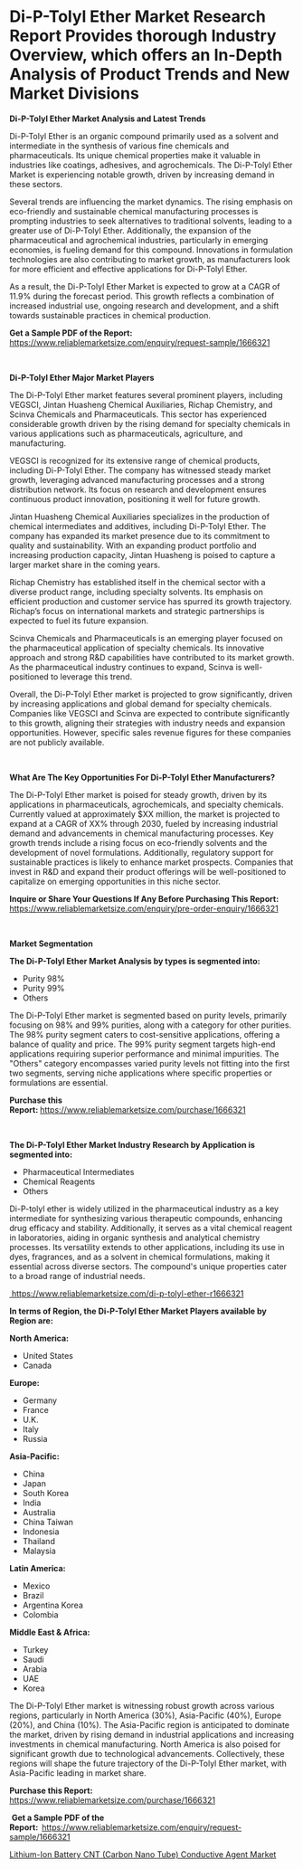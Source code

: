 <p><h1>Di-P-Tolyl Ether Market Research Report Provides thorough Industry Overview, which offers an In-Depth Analysis of Product Trends and New Market Divisions</h1></p><p><strong>Di-P-Tolyl Ether Market Analysis and Latest Trends</strong></p>
<p><p>Di-P-Tolyl Ether is an organic compound primarily used as a solvent and intermediate in the synthesis of various fine chemicals and pharmaceuticals. Its unique chemical properties make it valuable in industries like coatings, adhesives, and agrochemicals. The Di-P-Tolyl Ether Market is experiencing notable growth, driven by increasing demand in these sectors.</p><p>Several trends are influencing the market dynamics. The rising emphasis on eco-friendly and sustainable chemical manufacturing processes is prompting industries to seek alternatives to traditional solvents, leading to a greater use of Di-P-Tolyl Ether. Additionally, the expansion of the pharmaceutical and agrochemical industries, particularly in emerging economies, is fueling demand for this compound. Innovations in formulation technologies are also contributing to market growth, as manufacturers look for more efficient and effective applications for Di-P-Tolyl Ether.</p><p>As a result, the Di-P-Tolyl Ether Market is expected to grow at a CAGR of 11.9% during the forecast period. This growth reflects a combination of increased industrial use, ongoing research and development, and a shift towards sustainable practices in chemical production.</p></p>
<p><strong>Get a Sample PDF of the Report:&nbsp;</strong> <a href="https://www.reliablemarketsize.com/enquiry/request-sample/1666321?utm_campaign=2186&utm_medium=2&utm_source=Github&utm_content=ia&utm_term=02022025&utm_id=di-p-tolyl-ether">https://www.reliablemarketsize.com/enquiry/request-sample/1666321</a></p>
<p>&nbsp;</p>
<p><strong>Di-P-Tolyl Ether Major Market Players</strong></p>
<p><p>The Di-P-Tolyl Ether market features several prominent players, including VEGSCI, Jintan Huasheng Chemical Auxiliaries, Richap Chemistry, and Scinva Chemicals and Pharmaceuticals. This sector has experienced considerable growth driven by the rising demand for specialty chemicals in various applications such as pharmaceuticals, agriculture, and manufacturing.</p><p>VEGSCI is recognized for its extensive range of chemical products, including Di-P-Tolyl Ether. The company has witnessed steady market growth, leveraging advanced manufacturing processes and a strong distribution network. Its focus on research and development ensures continuous product innovation, positioning it well for future growth.</p><p>Jintan Huasheng Chemical Auxiliaries specializes in the production of chemical intermediates and additives, including Di-P-Tolyl Ether. The company has expanded its market presence due to its commitment to quality and sustainability. With an expanding product portfolio and increasing production capacity, Jintan Huasheng is poised to capture a larger market share in the coming years.</p><p>Richap Chemistry has established itself in the chemical sector with a diverse product range, including specialty solvents. Its emphasis on efficient production and customer service has spurred its growth trajectory. Richap’s focus on international markets and strategic partnerships is expected to fuel its future expansion.</p><p>Scinva Chemicals and Pharmaceuticals is an emerging player focused on the pharmaceutical application of specialty chemicals. Its innovative approach and strong R&D capabilities have contributed to its market growth. As the pharmaceutical industry continues to expand, Scinva is well-positioned to leverage this trend.</p><p>Overall, the Di-P-Tolyl Ether market is projected to grow significantly, driven by increasing applications and global demand for specialty chemicals. Companies like VEGSCI and Scinva are expected to contribute significantly to this growth, aligning their strategies with industry needs and expansion opportunities. However, specific sales revenue figures for these companies are not publicly available.</p></p>
<p>&nbsp;</p>
<p><strong>What Are The Key Opportunities For Di-P-Tolyl Ether Manufacturers?</strong></p>
<p><p>The Di-P-Tolyl Ether market is poised for steady growth, driven by its applications in pharmaceuticals, agrochemicals, and specialty chemicals. Currently valued at approximately $XX million, the market is projected to expand at a CAGR of XX% through 2030, fueled by increasing industrial demand and advancements in chemical manufacturing processes. Key growth trends include a rising focus on eco-friendly solvents and the development of novel formulations. Additionally, regulatory support for sustainable practices is likely to enhance market prospects. Companies that invest in R&D and expand their product offerings will be well-positioned to capitalize on emerging opportunities in this niche sector.</p></p>
<p><strong>Inquire or Share Your Questions If Any Before Purchasing This Report:</strong> <a href="https://www.reliablemarketsize.com/enquiry/pre-order-enquiry/1666321?utm_campaign=2186&utm_medium=2&utm_source=Github&utm_content=ia&utm_term=02022025&utm_id=di-p-tolyl-ether">https://www.reliablemarketsize.com/enquiry/pre-order-enquiry/1666321</a></p>
<p>&nbsp;</p>
<p><strong>Market Segmentation</strong></p>
<p><strong>The Di-P-Tolyl Ether Market Analysis by types is segmented into:</strong></p>
<p><ul><li>Purity 98%</li><li>Purity 99%</li><li>Others</li></ul></p>
<p><p>The Di-P-Tolyl Ether market is segmented based on purity levels, primarily focusing on 98% and 99% purities, along with a category for other purities. The 98% purity segment caters to cost-sensitive applications, offering a balance of quality and price. The 99% purity segment targets high-end applications requiring superior performance and minimal impurities. The "Others" category encompasses varied purity levels not fitting into the first two segments, serving niche applications where specific properties or formulations are essential.</p></p>
<p><strong>Purchase this Report:&nbsp;</strong><a href="https://www.reliablemarketsize.com/purchase/1666321?utm_campaign=2186&utm_medium=2&utm_source=Github&utm_content=ia&utm_term=02022025&utm_id=di-p-tolyl-ether">https://www.reliablemarketsize.com/purchase/1666321</a></p>
<p>&nbsp;</p>
<p><strong>The Di-P-Tolyl Ether Market Industry Research by Application is segmented into:</strong></p>
<p><ul><li>Pharmaceutical Intermediates</li><li>Chemical Reagents</li><li>Others</li></ul></p>
<p><p>Di-P-tolyl ether is widely utilized in the pharmaceutical industry as a key intermediate for synthesizing various therapeutic compounds, enhancing drug efficacy and stability. Additionally, it serves as a vital chemical reagent in laboratories, aiding in organic synthesis and analytical chemistry processes. Its versatility extends to other applications, including its use in dyes, fragrances, and as a solvent in chemical formulations, making it essential across diverse sectors. The compound's unique properties cater to a broad range of industrial needs.</p></p>
<p><a href="https://www.reliablemarketsize.com/di-p-tolyl-ether-r1666321?utm_campaign=2186&utm_medium=2&utm_source=Github&utm_content=ia&utm_term=02022025&utm_id=di-p-tolyl-ether">&nbsp;https://www.reliablemarketsize.com/di-p-tolyl-ether-r1666321</a></p>
<p><strong>In terms of Region, the Di-P-Tolyl Ether Market Players available by Region are:</strong></p>
<p>
    <p> <strong> North America: </strong>
        <ul>
            <li>United States</li>
            <li>Canada</li>
        </ul>
        </p> 
    <p> <strong> Europe: </strong>
        <ul>
            <li>Germany</li>
            <li>France</li>
            <li>U.K.</li>
            <li>Italy</li>
            <li>Russia</li>
        </ul>
        </p> 
    <p> <strong> Asia-Pacific: </strong>
        <ul>
            <li>China</li>
            <li>Japan</li>
            <li>South Korea</li>
            <li>India</li>
            <li>Australia</li>
            <li>China Taiwan</li>
            <li>Indonesia</li>
            <li>Thailand</li>
            <li>Malaysia</li>
        </ul>
        </p> 
    <p> <strong> Latin America: </strong>
        <ul>
            <li>Mexico</li>
            <li>Brazil</li>
            <li>Argentina Korea</li>
            <li>Colombia</li>
        </ul>
        </p> 
    <p> <strong> Middle East & Africa: </strong>
        <ul>
            <li>Turkey</li>
            <li>Saudi</li>
            <li>Arabia</li>
            <li>UAE</li>
            <li>Korea</li>
        </ul>
    </p>
    </p>
<p><p>The Di-P-Tolyl Ether market is witnessing robust growth across various regions, particularly in North America (30%), Asia-Pacific (40%), Europe (20%), and China (10%). The Asia-Pacific region is anticipated to dominate the market, driven by rising demand in industrial applications and increasing investments in chemical manufacturing. North America is also poised for significant growth due to technological advancements. Collectively, these regions will shape the future trajectory of the Di-P-Tolyl Ether market, with Asia-Pacific leading in market share.</p></p>
<p><strong>Purchase this Report: </strong><a href="https://www.reliablemarketsize.com/purchase/1666321?utm_campaign=2186&utm_medium=2&utm_source=Github&utm_content=ia&utm_term=02022025&utm_id=di-p-tolyl-ether">https://www.reliablemarketsize.com/purchase/1666321</a></p>
<p>&nbsp;<strong>Get a Sample PDF of the Report:&nbsp;&nbsp;</strong><a href="https://www.reliablemarketsize.com/enquiry/request-sample/1666321?utm_campaign=2186&utm_medium=2&utm_source=Github&utm_content=ia&utm_term=02022025&utm_id=di-p-tolyl-ether">https://www.reliablemarketsize.com/enquiry/request-sample/1666321</a></p>
<p><strong></strong></p>
<p><p><a href="https://github.com/abbislposival/Market-Research-Report-List-1/blob/main/lithium-ion-battery-cnt-carbon-nano-tube-conductive-agent-market.md?utm_campaign=2186&utm_medium=2&utm_source=Github&utm_content=ia&utm_term=02022025&utm_id=di-p-tolyl-ether">Lithium-Ion Battery CNT (Carbon Nano Tube) Conductive Agent Market</a></p></p>